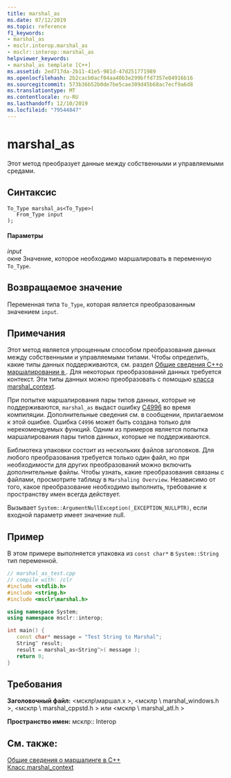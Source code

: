 ```yaml
---
title: marshal_as
ms.date: 07/12/2019
ms.topic: reference
f1_keywords:
- marshal_as
- msclr.interop.marshal_as
- msclr::interop::marshal_as
helpviewer_keywords:
- marshal_as template [C++]
ms.assetid: 2ed717da-2b11-41e5-981d-47d251771989
ms.openlocfilehash: 2b2cacb0acf04aa40b3e299bffd7357e04916b16
ms.sourcegitcommit: 573b36b52b0de7be5cae309d45b68ac7ecf9a6d8
ms.translationtype: MT
ms.contentlocale: ru-RU
ms.lasthandoff: 12/10/2019
ms.locfileid: "79544847"
---
```

# <a name="marshal_as"></a>marshal_as

Этот метод преобразует данные между собственными и управляемыми средами.

## <a name="syntax"></a>Синтаксис

```
To_Type marshal_as<To_Type>(
   From_Type input
);
```

#### <a name="parameters"></a>Параметры

*input*<br/>
окне Значение, которое необходимо маршалировать в переменную `To_Type`.

## <a name="return-value"></a>Возвращаемое значение

Переменная типа `To_Type`, которая является преобразованным значением `input`.

## <a name="remarks"></a>Примечания

Этот метод является упрощенным способом преобразования данных между собственными и управляемыми типами. Чтобы определить, какие типы данных поддерживаются, см. раздел [Общие сведения C++о маршалировании в ](../dotnet/overview-of-marshaling-in-cpp.md). Для некоторых преобразований данных требуется контекст. Эти типы данных можно преобразовать с помощью [класса marshal_context](../dotnet/marshal-context-class.md).

При попытке маршалирования пары типов данных, которые не поддерживаются, `marshal_as` выдаст ошибку [C4996](../error-messages/compiler-warnings/compiler-warning-level-3-c4996.md) во время компиляции. Дополнительные сведения см. в сообщении, прилагаемом к этой ошибке. Ошибка `C4996` может быть создана только для нерекомендуемых функций. Одним из примеров является попытка маршалирования пары типов данных, которые не поддерживаются.

Библиотека упаковки состоит из нескольких файлов заголовков. Для любого преобразования требуется только один файл, но при необходимости для других преобразований можно включить дополнительные файлы. Чтобы узнать, какие преобразования связаны с файлами, просмотрите таблицу в `Marshaling Overview`. Независимо от того, какое преобразование необходимо выполнить, требование к пространству имен всегда действует.

Вызывает `System::ArgumentNullException(_EXCEPTION_NULLPTR)`, если входной параметр имеет значение null.

## <a name="example"></a>Пример

В этом примере выполняется упаковка из `const char*` в `System::String` тип переменной.

```cpp
// marshal_as_test.cpp
// compile with: /clr
#include <stdlib.h>
#include <string.h>
#include <msclr\marshal.h>

using namespace System;
using namespace msclr::interop;

int main() {
   const char* message = "Test String to Marshal";
   String^ result;
   result = marshal_as<String^>( message );
   return 0;
}
```

## <a name="requirements"></a>Требования

**Заголовочный файл:** \<мсклр\маршал.х >, \<мсклр \ marshal_windows.h >, \<мсклр \ marshal_cppstd.h > или \<мсклр \ marshal_atl.h >

**Пространство имен:** мсклр:: Interop

## <a name="see-also"></a>См. также:

[Общие сведения о маршалинге в C++](../dotnet/overview-of-marshaling-in-cpp.md)<br/>
[Класс marshal_context](../dotnet/marshal-context-class.md)
